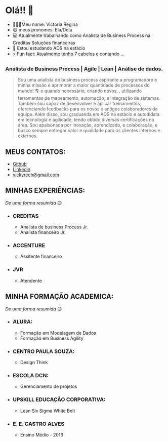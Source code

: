 # Olá!! 🙂

* 👩🏾‍💻Meu nome: Victoria Regina
* 😄 meus pronomes: Ela/Dela
* 💻 Atualmente trabalhando como Analista de Business Process na Creditas Soluções financeiras
* 📖 Estou estudando ADS na estácio
* ⚡ Fun fact: Atualmente tenho 7 cabelos e contando ...


### Analista de Business Process | Agile | Lean | Análise de dados.

>Sou uma analista de business process aspirante a programadore e minha missão é aprimorar a maior quantidade de processos do mundo! 🌎 e quando necessário, criando novos, , utilizando ferramentas de mapeamento, automação, e integração de sistemas. Também sou capaz de desenvolver e aplicar treinamentos, oferenciando feedbacks para os novos e antigos colaboradores da equipe. Além disso, sou graduanda em ADS na estácio e autodidata em tecnologia e agilidade, tendo obtido diversas certificações na área. Sou apaixonada por inovação, aprendizado, e colaboração, e busco sempre entregar valor e qualidade para os clientes internos e externos.

## MEUS CONTATOS:

* [Github](https://github.com/vickyreeh/vickyreeh)
* [Linkedin](https://www.linkedin.com/in/victoriarfsilva/)
* [vickyreeh@gmail.com](mailto:vickyreeh@gmail.com?subject=%5BGITHUB%5D%20Ol%C3%A1%20Vicky!%20Te%20encontrei%20no%20Github&body=Por%20favor%2C%20descreva%20aqui%20o%20motivo%20do%20contato.%0A%0ATe%20respondo%20o%20mais%20breve%20possivel%0A%F0%9F%98%89)


## MINHAS EXPERIÊNCIAS:
<i> De uma forma resumida</i> 😉

* ### CREDITAS
    * Analista de business Process Jr.
    * Analista financeiro Jr.
* ### ACCENTURE
    * Assitente financeiro
* ### JVR
    * Atendente

## MINHA FORMAÇÃO ACADEMICA:
<i> De uma forma resumida</i> 😉

* ### ALURA:
    * Formação em Modelagem de Dados
    * Formação em Business Agility
* ### CENTRO PAULA SOUZA: 
    * Design Think
* ### ESCOLA DCN: 
    * Gerenciamento de projetos 
* ### UPSKILL EDUCAÇÃO CORPORATIVA: 
    * Lean Six Sigma White Belt
* ### E. E. CASTRO ALVES
    * Ensino Médio - 2016
